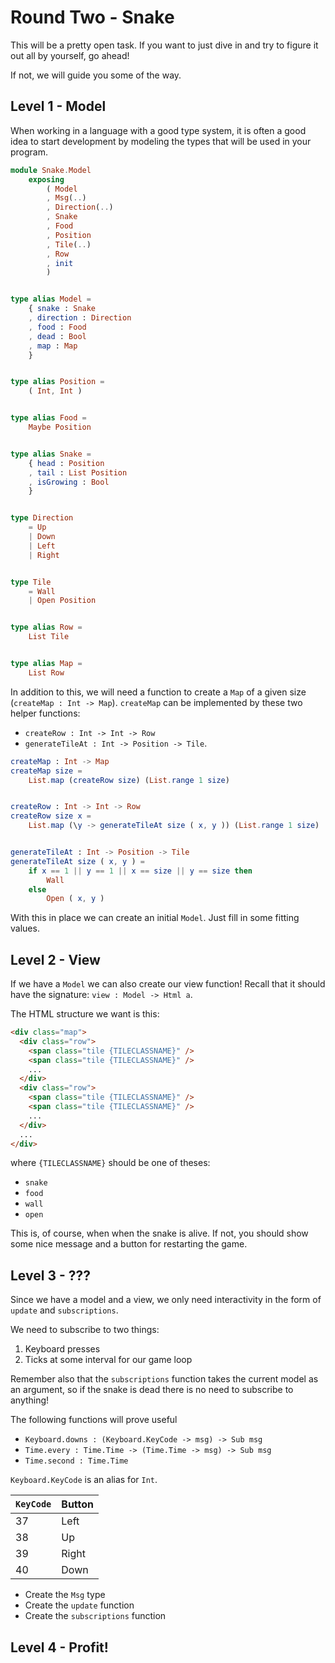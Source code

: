 # Round Two - Snake

This will be a pretty open task.
If you want to just dive in and try to figure it out all by yourself, go ahead!

If not, we will guide you some of the way.

## Level 1 - Model

When working in a language with a good type system, it is often a good idea to start development by modeling the types that will be used in your program.

```elm
module Snake.Model
    exposing
        ( Model
        , Msg(..)
        , Direction(..)
        , Snake
        , Food
        , Position
        , Tile(..)
        , Row
        , init
        )


type alias Model =
    { snake : Snake
    , direction : Direction
    , food : Food
    , dead : Bool
    , map : Map
    }


type alias Position =
    ( Int, Int )


type alias Food =
    Maybe Position


type alias Snake =
    { head : Position
    , tail : List Position
    , isGrowing : Bool
    }


type Direction
    = Up
    | Down
    | Left
    | Right


type Tile
    = Wall
    | Open Position


type alias Row =
    List Tile


type alias Map =
    List Row
```


In addition to this, we will need a function to create a `Map` of a given size (`createMap : Int -> Map`).
`createMap` can be implemented by these two helper functions:
* `createRow : Int -> Int -> Row`
* `generateTileAt : Int -> Position -> Tile`.


```elm
createMap : Int -> Map
createMap size =
    List.map (createRow size) (List.range 1 size)


createRow : Int -> Int -> Row
createRow size x =
    List.map (\y -> generateTileAt size ( x, y )) (List.range 1 size)


generateTileAt : Int -> Position -> Tile
generateTileAt size ( x, y ) =
    if x == 1 || y == 1 || x == size || y == size then
        Wall
    else
        Open ( x, y )
```

With this in place we can create an initial `Model`.
Just fill in some fitting values.

## Level 2 - View

If we have a `Model` we can also create our view function!
Recall that it should have the signature: `view : Model -> Html a`.

The HTML structure we want is this:

```html
<div class="map">
  <div class="row">
    <span class="tile {TILECLASSNAME}" />
    <span class="tile {TILECLASSNAME}" />
    ...
  </div>
  <div class="row">
    <span class="tile {TILECLASSNAME}" />
    <span class="tile {TILECLASSNAME}" />
    ...
  </div>
  ...
</div>
```
where `{TILECLASSNAME}` should be one of theses:
* `snake`
* `food`
* `wall`
* `open`

This is, of course, when when the snake is alive.
If not, you should show some nice message and a button for restarting the game.

## Level 3 - ???

Since we have a model and a view, we only need interactivity in the form of `update` and `subscriptions`.

We need to subscribe to two things:
1. Keyboard presses
1. Ticks at some interval for our game loop

Remember also that the `subscriptions` function takes the current model as an argument, so if the snake is dead there is no need to subscribe to anything!

The following functions will prove useful
* `Keyboard.downs : (Keyboard.KeyCode -> msg) -> Sub msg`
* `Time.every : Time.Time -> (Time.Time -> msg) -> Sub msg`
* `Time.second : Time.Time`

`Keyboard.KeyCode` is an alias for `Int`.

`KeyCode` | Button
----------|--------
37        | Left
38        | Up
39        | Right
40        | Down

* Create the `Msg` type
* Create the `update` function
* Create the `subscriptions` function

## Level 4 - Profit!
